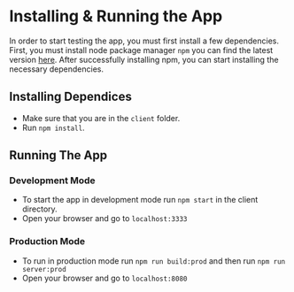 # Installing & Running the App

In order to start testing the app, you must first install a few dependencies. First, you must install node package manager `npm` you can find the latest version [here](https://www.npmjs.com/get-npm). After successfully installing npm, you can start installing the necessary dependencies.

## Installing Dependices

- Make sure that you are in the `client` folder.
- Run `npm install`.


## Running The App

### Development Mode

- To start the app in development mode run `npm start` in the client directory.
- Open your browser and go to `localhost:3333`

### Production Mode

- To run in production mode run `npm run build:prod` and then run `npm run server:prod`
- Open your browser and go to `localhost:8080`
